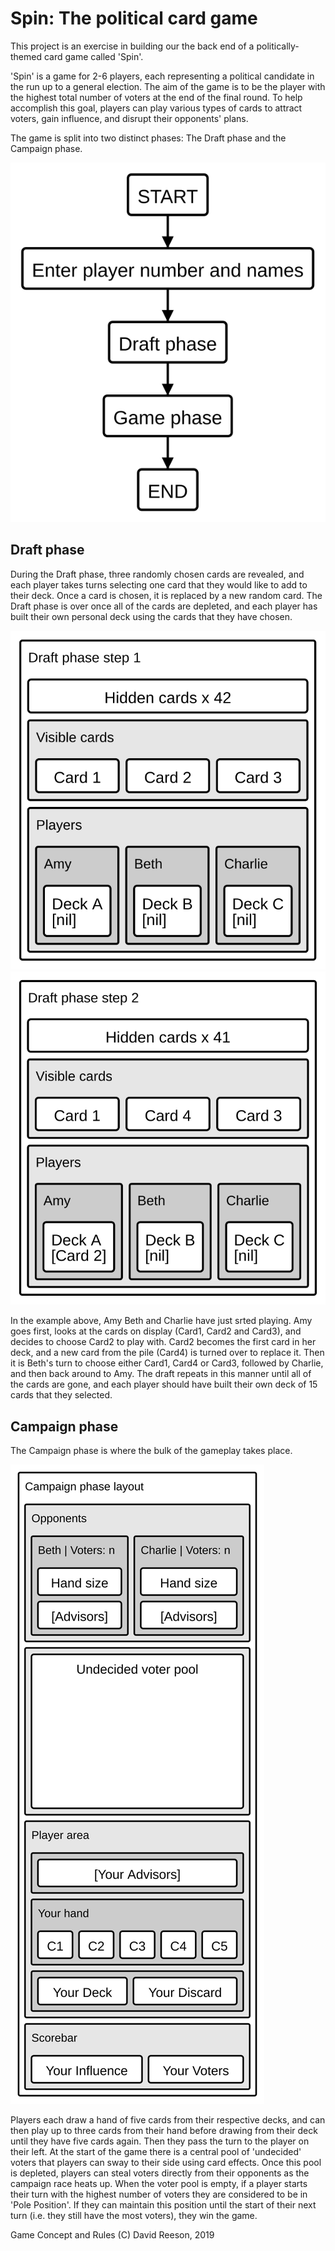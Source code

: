 # Spin: The political card game

This project is an exercise in building our the back end of a politically-themed card game called 'Spin'.

'Spin' is a game for 2-6 players, each representing a political candidate in the run up to a general election. The aim of the game is to be the player with the highest total number of voters at the end of the final round. To help accomplish this goal, players can play various types of cards to attract voters, gain influence, and disrupt their opponents' plans.

The game is split into two distinct phases: The Draft phase and the Campaign phase.

<img src="./diagrams/Game_order.svg">

## Draft phase
During the Draft phase, three randomly chosen cards are revealed, and each player takes turns selecting one card that they would like to add to their deck. Once a card is chosen, it is replaced by a new random card. The Draft phase is over once all of the cards are depleted, and each player has built their own personal deck using the cards that they have chosen.

<img src="./diagrams/Draft_phase1.svg" alt="Draft phase step 1">     <img src="./diagrams/Draft_phase2.svg" alt="Draft phase step 2">

In the example above, Amy Beth and Charlie have just srted playing. Amy goes first, looks at the cards on display (Card1, Card2 and Card3), and decides to choose Card2 to play with. Card2 becomes the first card in her deck, and a new card from the pile (Card4) is turned over to replace it. Then it is Beth's turn to choose either Card1, Card4 or Card3, followed by Charlie, and then back around to Amy. The draft repeats in this manner until all of the cards are gone, and each player should have built their own deck of 15 cards that they selected.

## Campaign phase
The Campaign phase is where the bulk of the gameplay takes place.

<img src="./diagrams/Campaign_phase_layout.svg">

Players each draw a hand of five cards from their respective decks, and can then play up to three cards from their hand before drawing from their deck until they have five cards again. Then they pass the turn to the player on their left. At the start of the game there is a central pool of 'undecided' voters that players can sway to their side using card effects. Once this pool is depleted, players can steal voters directly from their opponents as the campaign race heats up. When the voter pool is empty, if a player starts their turn with the highest number of voters they are considered to be in 'Pole Position'. If they can maintain this position until the start of their next turn (i.e. they still have the most voters), they win the game.


Game Concept and Rules (C) David Reeson, 2019
